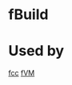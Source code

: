 # fBuild
Used by
==================
   [fcc](https://github.com/theffps/fcc) 
   [fVM](https://github.com/theffps/fVM) 